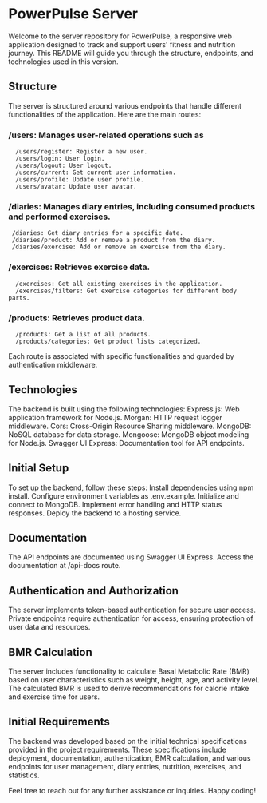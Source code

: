 # PowerPulse Server
Welcome to the server repository for PowerPulse, a responsive web application designed to track and support users' fitness and nutrition journey. This README will guide you through the structure, endpoints, and technologies used in this version.

## Structure
The server is structured around various endpoints that handle different functionalities of the application. Here are the main routes:

### /users: Manages user-related operations such as
      /users/register: Register a new user.
      /users/login: User login.
      /users/logout: User logout.
      /users/current: Get current user information.
      /users/profile: Update user profile.
      /users/avatar: Update user avatar.
    
### /diaries: Manages diary entries, including consumed products and performed exercises.
     /diaries: Get diary entries for a specific date.
     /diaries/product: Add or remove a product from the diary.
     /diaries/exercise: Add or remove an exercise from the diary.

### /exercises: Retrieves exercise data.
      /exercises: Get all existing exercises in the application.
      /exercises/filters: Get exercise categories for different body parts.
      
### /products: Retrieves product data.
      /products: Get a list of all products.
      /products/categories: Get product lists categorized.
      
Each route is associated with specific functionalities and guarded by authentication middleware.

## Technologies
The backend is built using the following technologies:
    Express.js: Web application framework for Node.js.
    Morgan: HTTP request logger middleware.
    Cors: Cross-Origin Resource Sharing middleware.
    MongoDB: NoSQL database for data storage.
    Mongoose: MongoDB object modeling for Node.js.
    Swagger UI Express: Documentation tool for API endpoints.
    
## Initial Setup
To set up the backend, follow these steps:
    Install dependencies using npm install.
    Configure environment variables as .env.example.
    Initialize and connect to MongoDB.
    Implement error handling and HTTP status responses.
    Deploy the backend to a hosting service.

## Documentation
The API endpoints are documented using Swagger UI Express. Access the documentation at /api-docs route.

## Authentication and Authorization
The server implements token-based authentication for secure user access. Private endpoints require authentication for access, ensuring protection of user data and resources.

## BMR Calculation
The server includes functionality to calculate Basal Metabolic Rate (BMR) based on user characteristics such as weight, height, age, and activity level. The calculated BMR is used to derive recommendations for calorie intake and exercise time for users.

## Initial Requirements
The backend was developed based on the initial technical specifications provided in the project requirements. These specifications include deployment, documentation, authentication, BMR calculation, and various endpoints for user management, diary entries, nutrition, exercises, and statistics.

Feel free to reach out for any further assistance or inquiries. Happy coding!
